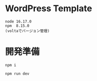 # WordPress Template

```
node 16.17.0
npm  8.15.0
(voltaでバージョン管理)
```

# 開発準備
```
npm i

npm run dev
```
